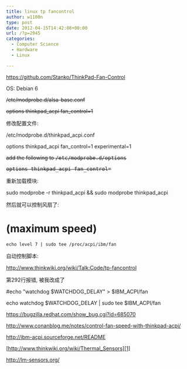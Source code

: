 ```yaml
---
title: linux tp fancontrol
author: w1100n
type: post
date: 2012-04-15T14:42:08+00:00
url: /?p=2945
categories:
  - Computer Science
  - Hardware
  - Linux

---
```

<https://github.com/Stanko/ThinkPad-Fan-Control>

OS: Debian 6

<del>/etc/modprobe.d/alsa-base.conf</del>

<del>options thinkpad_acpi fan_control=1</del>

修改配置文件:

/etc/modprobe.d/thinkpad_acpi.conf

options thinkpad_acpi fan_control=1 experimental=1

<del>add the following to <tt>/etc/modprobe.d/options</tt></del>

<del><tt></tt><tt>options thinkpad_acpi fan_control=</tt></del>

重新加载模块:

sudo modprobe -r thinkpad_acpi && sudo modprobe thinkpad_acpi

然后就可以控制风扇了:

# (maximum speed)

`echo level 7 | sudo tee /proc/acpi/ibm/fan`

自动控制脚本:

<http://www.thinkwiki.org/wiki/Talk:Code/tp-fancontrol>

第292行报错, 被我改成了

#echo "watchdog $WATCHDOG_DELAY" > $IBM_ACPI/fan
  
echo watchdog $WATCHDOG_DELAY | sudo tee $IBM_ACPI/fan

<https://bugzilla.redhat.com/show_bug.cgi?id=685070>

<http://www.conanblog.me/notes/control-fan-speed-with-thinkpad-acpi/>

<http://ibm-acpi.sourceforge.net/README>

[http://www.thinkwiki.org/wiki/Thermal_Sensors][1]

<http://lm-sensors.org/>

 [1]: http://www.thinkwiki.org/wiki/Thermal_Sensors#ThinkPad_X61